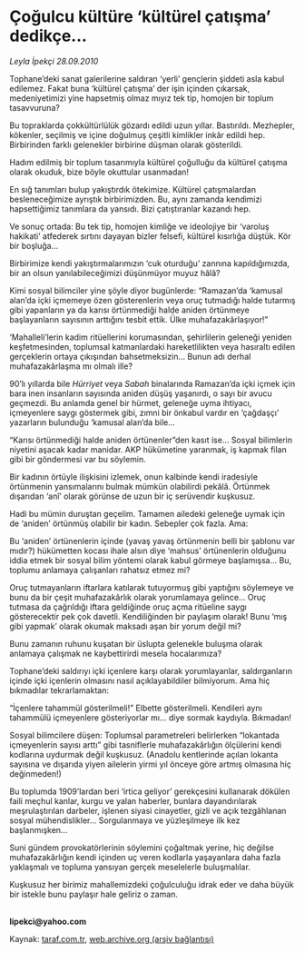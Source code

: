 # Çoğulcu kültüre ‘kültürel çatışma’ dedikçe...

*Leyla İpekçi 28.09.2010*

<div class="yazi"><p>Tophane’deki sanat galerilerine saldıran ‘yerli’ gençlerin şiddeti asla kabul edilemez. Fakat buna ‘kültürel çatışma’ der işin içinden çıkarsak, medeniyetimizi yine hapsetmiş olmaz mıyız tek tip, homojen bir toplum tasavvuruna? </p>
<p>Bu topraklarda çokkültürlülük gözardı edildi uzun yıllar. Bastırıldı. Mezhepler, kökenler, seçilmiş ve içine doğulmuş çeşitli kimlikler inkâr edildi hep. Birbirinden farklı gelenekler birbirine düşman olarak gösterildi. </p>
<p>Hadım edilmiş bir toplum tasarımıyla kültürel çoğulluğu da kültürel çatışma olarak okuduk, bize böyle okuttular usanmadan!</p>
<p>En sığ tanımları bulup yakıştırdık ötekimize. Kültürel çatışmalardan besleneceğimize ayrıştık birbirimizden. Bu, aynı zamanda kendimizi hapsettiğimiz tanımlara da yansıdı. Bizi çatıştıranlar kazandı hep. </p>
<p>Ve sonuç ortada: Bu tek tip, homojen kimliğe ve ideolojiye bir ‘varoluş hakikati’ atfederek sırtını dayayan bizler felsefi, kültürel kısırlığa düştük. Kör bir boşluğa... </p>
<p>Birbirimize kendi yakıştırmalarımızın ‘cuk oturduğu’ zannına kapıldığımızda, bir an olsun yanılabileceğimizi düşünmüyor muyuz hâlâ? </p>
<p>Kimi sosyal bilimciler yine şöyle diyor bugünlerde: “Ramazan’da ‘kamusal alan’da içki içmemeye özen gösterenlerin veya oruç tutmadığı halde tutarmış gibi yapanların ya da karısı örtünmediği halde aniden örtünmeye başlayanların sayısının arttığını tesbit ettik. Ülke muhafazakârlaşıyor!”</p>
<p>‘Mahalleli’lerin kadim ritüellerini korumasından, şehirlilerin geleneği yeniden keşfetmesinden, toplumsal katmanlardaki hareketlilikten veya hasıraltı edilen gerçeklerin ortaya çıkışından bahsetmeksizin... Bunun adı derhal muhafazakârlaşma mı olmalı ille? </p>
<p>90’lı yıllarda bile <i>Hürriyet</i> veya <i>Sabah</i> binalarında Ramazan’da içki içmek için bara inen insanların sayısında aniden düşüş yaşanırdı, o sayı bir avucu geçmezdi. Bu anlamda genel bir hürmet, geleneğe uyma ihtiyacı, içmeyenlere saygı göstermek gibi, zımni bir önkabul vardır en ‘çağdaşçı’ yazarların bulunduğu ‘kamusal alan’da bile...</p>
<p>“Karısı<b> </b>örtünmediği halde aniden örtünenler”den kasıt ise... Sosyal bilimlerin niyetini aşacak kadar manidar. AKP hükümetine yaranmak, iş kapmak filan gibi bir göndermesi var bu söylemin. </p>
<p>Bir kadının örtüyle ilişkisini izlemek, onun kalbinde kendi iradesiyle örtünmenin yansımalarını bulmak mümkün olabilirdi pekâlâ. Örtünmek dışarıdan ‘anî’ olarak görünse de uzun bir iç serüvendir kuşkusuz. </p>
<p>Hadi bu mümin duruştan geçelim. Tamamen ailedeki geleneğe uymak için de ‘aniden’ örtünmüş olabilir bir kadın. Sebepler çok fazla. Ama: </p>
<p>Bu ‘aniden’ örtünenlerin içinde (yavaş yavaş örtünmenin belli bir şablonu var mıdır?) hükümetten kocası ihale alsın diye ‘mahsus’ örtünenlerin olduğunu iddia etmek bir sosyal bilim yöntemi olarak kabul görmeye başlamışsa... Bu, toplumu anlamaya çalışanları rahatsız etmez mi?</p>
<p>Oruç tutmayanların iftarlara katılarak tutuyormuş gibi yaptığını söylemeye ve bunu da bir çeşit muhafazakârlık olarak yorumlamaya gelince... Oruç tutmasa da çağrıldığı iftara geldiğinde oruç açma ritüeline saygı gösterecektir pek çok davetli. Kendiliğinden bir paylaşım olarak! Bunu ‘mış gibi yapmak’ olarak okumak maksadı aşan bir yorum değil mi? </p>
<p>Bunu zamanın ruhunu kuşatan bir üslupta gelenekle buluşma olarak anlamaya çalışmak ne kaybettirirdi mesela hocalarımıza?</p>
<p>Tophane’deki saldırıyı içki içenlere karşı olarak yorumlayanlar, saldırganların içinde içki içenlerin olmasını nasıl açıklayabildiler bilmiyorum. Ama hiç bıkmadılar tekrarlamaktan:</p>
<p>“İçenlere tahammül gösterilmeli!” Elbette gösterilmeli. Kendileri aynı tahammülü içmeyenlere gösteriyorlar mı... diye sormak kaydıyla. Bıkmadan! </p>
<p>Sosyal bilimcilere düşen: Toplumsal parametreleri belirlerken “lokantada içmeyenlerin sayısı arttı” gibi tasniflerle muhafazakârlığın ölçülerini kendi kodlarına uydurmak değil kuşkusuz. (Anadolu kentlerinde açılan lokanta sayısına ve dışarıda yiyen ailelerin yirmi yıl önceye göre artmış olmasına hiç değinmeden!) </p>
<p>Bu toplumda 1909’lardan beri ‘irtica geliyor’ gerekçesini kullanarak dökülen faili meçhul kanlar, kurgu ve yalan haberler, bunlara dayandırılarak meşrulaştırılan darbeler, işlenen siyasi cinayetler, gizli ve açık tezgâhlanan sosyal mühendislikler... Sorgulanmaya ve yüzleşilmeye ilk kez başlanmışken... </p>
<p>Suni gündem provokatörlerinin söylemini çoğaltmak yerine, hiç değilse muhafazakârlığın kendi içinden uç veren kodlarla yaşayanlara daha fazla yaklaşmalı ve topluma yansıyan gerçek meselelerle buluşmalılar.</p>
<p>Kuşkusuz her birimiz mahallemizdeki çoğulculuğu idrak eder ve daha büyük bir istekle bunu paylaşır hale geliriz o zaman.</p>
<p><b><br/>lipekci@yahoo.com</b></p></div>

Kaynak: [taraf.com.tr](http://www.taraf.com.tr:80/leyla-ipekci/makale-cogulcu-kulture-kulturel-catisma-dedikce.htm), [web.archive.org (arşiv bağlantısı)](http://web.archive.org/web/20100929154946/http://www.taraf.com.tr:80/leyla-ipekci/makale-cogulcu-kulture-kulturel-catisma-dedikce.htm)
